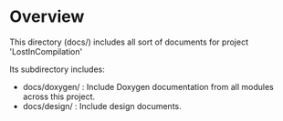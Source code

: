 # Overview

This directory (docs/) includes all sort of documents for project 'LostInCompilation'

Its subdirectory includes:
- docs/doxygen/ : Include Doxygen documentation from all modules across this project.
- docs/design/ : Include design documents.




